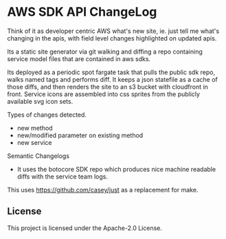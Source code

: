 # AWS SDK API ChangeLog

Think of it as developer centric AWS what's new site, ie. just tell me
what's changing in the apis, with field level changes highlighted on
updated apis.

Its a static site generator via git walking and diffing a repo
containing service model files that are contained in aws sdks.

Its deployed as a periodic spot fargate task that pulls the public sdk
repo, walks named tags and performs diff. It keeps a json statefile as
a cache of those diffs, and then renders the site to an s3 bucket with
cloudfront in front. Service icons are assembled into css sprites from
the publicly available svg icon sets.

Types of changes detected.
 - new method
 - new/modified parameter on existing method
 - new service

Semantic Changelogs

 - It uses the botocore SDK repo which produces nice machine
   readable diffs with the service team logs.

This uses https://github.com/casey/just as a replacement for make.


## License

This project is licensed under the Apache-2.0 License.

